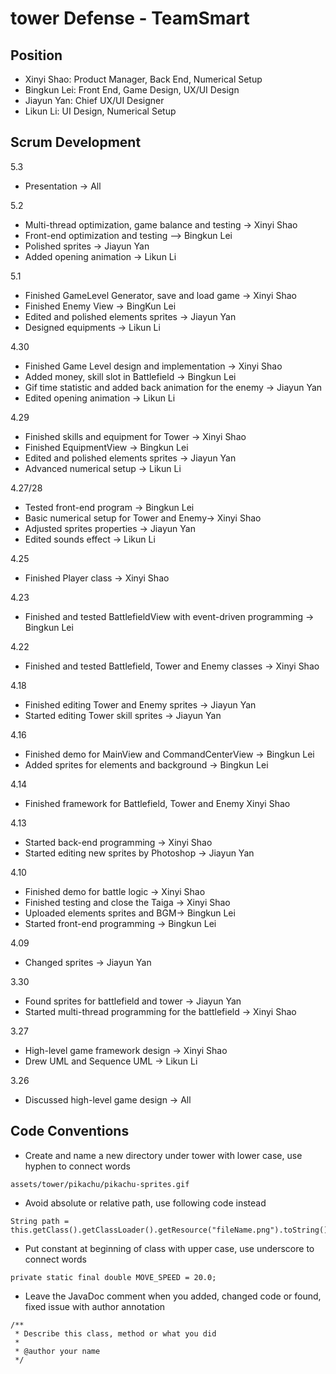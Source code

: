 # tower Defense - TeamSmart

## Position
* Xinyi Shao: Product Manager, Back End, Numerical Setup
* Bingkun Lei: Front End, Game Design, UX/UI Design
* Jiayun Yan: Chief UX/UI Designer 
* Likun Li: UI Design, Numerical Setup

## Scrum Development
5.3
* Presentation -> All

5.2
* Multi-thread optimization, game balance and testing -> Xinyi Shao
* Front-end optimization and testing —> Bingkun Lei
* Polished sprites -> Jiayun Yan
* Added opening animation -> Likun Li

5.1
* Finished GameLevel Generator, save and load game -> Xinyi Shao
* Finished Enemy View -> BingKun Lei
* Edited and polished elements sprites -> Jiayun Yan
* Designed equipments -> Likun Li

4.30
* Finished Game Level design and implementation -> Xinyi Shao
* Added money, skill slot in Battlefield -> Bingkun Lei
* Gif time statistic and added back animation for the enemy -> Jiayun Yan
* Edited opening animation -> Likun Li

4.29
* Finished skills and equipment for Tower -> Xinyi Shao
* Finished EquipmentView -> Bingkun Lei
* Edited and polished elements sprites -> Jiayun Yan
* Advanced numerical setup -> Likun Li

4.27/28
* Tested front-end program -> Bingkun Lei
* Basic numerical setup for Tower and Enemy-> Xinyi Shao
* Adjusted sprites properties -> Jiayun Yan
* Edited sounds effect -> Likun Li

4.25
* Finished Player class -> Xinyi Shao

4.23
* Finished and tested BattlefieldView with event-driven programming -> Bingkun Lei

4.22
* Finished and tested Battlefield, Tower and Enemy classes -> Xinyi Shao

4.18
* Finished editing Tower and Enemy sprites -> Jiayun Yan
* Started editing Tower skill sprites -> Jiayun Yan

4.16
* Finished demo for MainView and CommandCenterView -> Bingkun Lei
* Added sprites for elements and background -> Bingkun Lei

4.14
* Finished framework for Battlefield, Tower and Enemy Xinyi Shao

4.13
* Started back-end programming -> Xinyi Shao
* Started editing new sprites by Photoshop -> Jiayun Yan

4.10
* Finished demo for battle logic -> Xinyi Shao
* Finished testing and close the Taiga -> Xinyi Shao
* Uploaded elements sprites and BGM-> Bingkun Lei
* Started front-end programming -> Bingkun Lei

4.09
* Changed sprites -> Jiayun Yan

3.30
* Found sprites for battlefield and tower -> Jiayun Yan
* Started multi-thread programming for the battlefield -> Xinyi Shao

3.27
* High-level game framework design -> Xinyi Shao
* Drew UML and Sequence UML -> Likun Li

3.26
* Discussed high-level game design -> All

## Code Conventions
* Create and name a new directory under tower with lower case, use hyphen to connect words
```
assets/tower/pikachu/pikachu-sprites.gif
```
* Avoid absolute or relative path, use following code instead
```
String path = this.getClass().getClassLoader().getResource("fileName.png").toString();
```
* Put constant at beginning of class with upper case, use underscore to connect words
```
private static final double MOVE_SPEED = 20.0;
```
* Leave the JavaDoc comment when you added, changed code or found, fixed issue with author annotation
```
/**
 * Describe this class, method or what you did
 *
 * @author your name
 */
```
